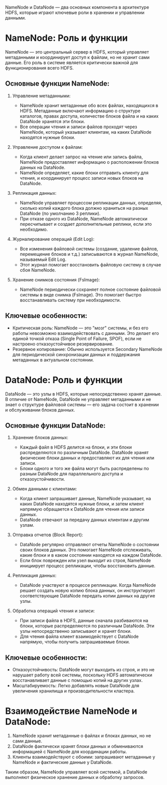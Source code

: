 NameNode и DataNode — два основных компонента в архитектуре HDFS, которые играют ключевые роли в хранении и управлении данными.

# NameNode: Роль и функции

NameNode — это центральный сервер в HDFS, который управляет метаданными и координирует доступ к файлам, но не хранит сами данные. Его роль в системе является критически важной для функционирования всего HDFS.

## Основные функции NameNode:
1. Управление метаданными:

    - NameNode хранит метаданные обо всех файлах, находящихся в HDFS. Метаданные включают информацию о структуре каталогов, правах доступа, количестве блоков файла и на каких DataNode хранятся эти блоки.
    - Все операции чтения и записи файлов проходят через NameNode, который указывает клиентам, на каких DataNode находятся нужные блоки.
2. Управление доступом к файлам:

    - Когда клиент делает запрос на чтение или запись файла, NameNode предоставляет информацию о расположении блоков данных на DataNode.
    - NameNode определяет, какие блоки отправить клиенту для чтения, и координирует процесс записи новых блоков на DataNode.
3. Репликация данных:

    - NameNode управляет процессом репликации данных, определяя, сколько копий каждого блока должно храниться на разных DataNode (по умолчанию 3 реплики).
    - При отказе одного из DataNode, NameNode автоматически пересчитывает и создает дополнительные реплики, если это необходимо.
4. Журналирование операций (Edit Log):

    - Все изменения файловой системы (создание, удаление файлов, перемещение блоков и т.д.) записываются в журнал NameNode, называемый Edit Log.
    - Этот журнал помогает восстановить файловую систему в случае сбоя NameNode.
5. Хранение снимков состояния (FsImage):

    - NameNode периодически сохраняет полное состояние файловой системы в виде снимка (FsImage). Это помогает быстро восстанавливать систему при необходимости.
## Ключевые особенности:
- Критическая роль: NameNode — это "мозг" системы, и без его работы невозможно взаимодействовать с данными. Это делает его единой точкой отказа (Single Point of Failure, SPOF), если не настроено отказоустойчивое резервирование.
- Резервное копирование: Обычно используется Secondary NameNode для периодической синхронизации данных и поддержания метаданных в актуальном состоянии.

# DataNode: Роль и функции
DataNode — это узлы в HDFS, которые непосредственно хранят данные. В отличие от NameNode, DataNode не управляет метаданными и не знает о структуре файловой системы — его задача состоит в хранении и обслуживании блоков данных.

## Основные функции DataNode:
1. Хранение блоков данных:

    - Каждый файл в HDFS делится на блоки, и эти блоки распределяются по различным DataNode. DataNode хранят физические блоки данных и предоставляют их для чтения или записи.
    - Блоки одного и того же файла могут быть распределены по разным DataNode для параллельного доступа и отказоустойчивости.
2. Обмен данными с клиентами:

    - Когда клиент запрашивает данные, NameNode указывает, на каких DataNode находятся нужные блоки, и затем клиент напрямую обращается к DataNode для чтения или записи данных.
    - DataNode отвечают за передачу данных клиентам и другим узлам.
3. Отправка отчетов (Block Report):

    - DataNode регулярно отправляют отчеты NameNode о состоянии своих блоков данных. Это помогает NameNode отслеживать, какие блоки и в каком состоянии находятся на каждом DataNode.
    - Если блок поврежден или узел выходит из строя, NameNode инициирует процесс репликации, чтобы восстановить данные.
4. Репликация данных:

    - DataNode участвуют в процессе репликации. Когда NameNode решает создать новую копию блока данных, он инструктирует соответствующие DataNode передать копии данных на другие узлы.
5. Обработка операций чтения и записи:

    - При записи файла в HDFS, данные сначала разбиваются на блоки, которые распределяются по различным DataNode. Эти узлы непосредственно записывают и хранят блоки.
    - Для чтения файла клиент взаимодействует с DataNode напрямую, чтобы получить запрашиваемые блоки.
## Ключевые особенности:
- Отказоустойчивость: DataNode могут выходить из строя, и это не нарушает работу всей системы, поскольку HDFS автоматически восстанавливает данные с помощью копий на других узлах.
- Масштабируемость: Легко добавлять новые DataNode для увеличения хранилища и производительности кластера.
# Взаимодействие NameNode и DataNode:
1. NameNode хранит метаданные о файлах и блоках данных, но не сами данные.
2. DataNode фактически хранят блоки данных и обмениваются информацией с NameNode для координации работы.
3. Клиенты взаимодействуют с обоими: запрашивают метаданные у NameNode и фактические данные у DataNode.

Таким образом, NameNode управляет всей системой, а DataNode выполняют физическое хранение данных и обработку запросов.